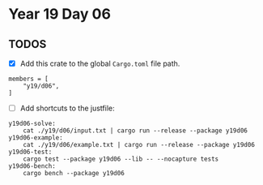# Year 19 Day 06

## TODOS

- [x] Add this crate to the global `Cargo.toml` file path.

```
members = [
    "y19/d06",
]
```

- [ ] Add shortcuts to the justfile:

```
y19d06-solve:
    cat ./y19/d06/input.txt | cargo run --release --package y19d06
y19d06-example:
    cat ./y19/d06/example.txt | cargo run --release --package y19d06
y19d06-test:
    cargo test --package y19d06 --lib -- --nocapture tests
y19d06-bench:
    cargo bench --package y19d06
```